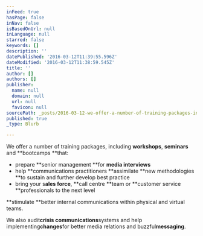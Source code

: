 ```yaml
---
inFeed: true
hasPage: false
inNav: false
isBasedOnUrl: null
inLanguage: null
starred: false
keywords: []
description: ''
datePublished: '2016-03-12T11:39:55.596Z'
dateModified: '2016-03-12T11:38:59.545Z'
title: ''
author: []
authors: []
publisher:
  name: null
  domain: null
  url: null
  favicon: null
sourcePath: _posts/2016-03-12-we-offer-a-number-of-training-packages-including-workshops.md
published: true
_type: Blurb

---
```

We offer a number of training packages, including **workshops**, **seminars** and **bootcamps **that:

* prepare **senior management **for **media interviews**
* help **communications practitioners **assimilate **new methodologies **to sustain and further develop best practice
* bring your s**ales force**, **call centre **team or **customer service **professionals to the next level 

**stimulate **better internal communications within physical and virtual teams.  

We also audit**crisis communications**systems and help implementing**changes**for better media relations and buzzful**messaging**.